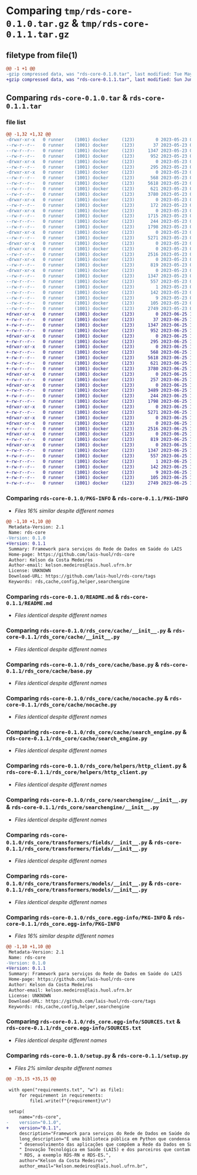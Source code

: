 # Comparing `tmp/rds-core-0.1.0.tar.gz` & `tmp/rds-core-0.1.1.tar.gz`

## filetype from file(1)

```diff
@@ -1 +1 @@
-gzip compressed data, was "rds-core-0.1.0.tar", last modified: Tue May 23 00:39:01 2023, max compression
+gzip compressed data, was "rds-core-0.1.1.tar", last modified: Sun Jun 25 17:35:53 2023, max compression
```

## Comparing `rds-core-0.1.0.tar` & `rds-core-0.1.1.tar`

### file list

```diff
@@ -1,32 +1,32 @@
-drwxr-xr-x   0 runner    (1001) docker     (123)        0 2023-05-23 00:39:01.592189 rds-core-0.1.0/
--rw-r--r--   0 runner    (1001) docker     (123)       37 2023-05-23 00:38:37.000000 rds-core-0.1.0/LICENSE.md
--rw-r--r--   0 runner    (1001) docker     (123)     1347 2023-05-23 00:39:01.592189 rds-core-0.1.0/PKG-INFO
--rw-r--r--   0 runner    (1001) docker     (123)      952 2023-05-23 00:38:37.000000 rds-core-0.1.0/README.md
-drwxr-xr-x   0 runner    (1001) docker     (123)        0 2023-05-23 00:39:01.588189 rds-core-0.1.0/rds_core/
--rw-r--r--   0 runner    (1001) docker     (123)      295 2023-05-23 00:38:37.000000 rds-core-0.1.0/rds_core/__init__.py
-drwxr-xr-x   0 runner    (1001) docker     (123)        0 2023-05-23 00:39:01.592189 rds-core-0.1.0/rds_core/cache/
--rw-r--r--   0 runner    (1001) docker     (123)      568 2023-05-23 00:38:37.000000 rds-core-0.1.0/rds_core/cache/__init__.py
--rw-r--r--   0 runner    (1001) docker     (123)     5618 2023-05-23 00:38:37.000000 rds-core-0.1.0/rds_core/cache/base.py
--rw-r--r--   0 runner    (1001) docker     (123)      621 2023-05-23 00:38:37.000000 rds-core-0.1.0/rds_core/cache/nocache.py
--rw-r--r--   0 runner    (1001) docker     (123)     3780 2023-05-23 00:38:37.000000 rds-core-0.1.0/rds_core/cache/search_engine.py
-drwxr-xr-x   0 runner    (1001) docker     (123)        0 2023-05-23 00:39:01.592189 rds-core-0.1.0/rds_core/config/
--rw-r--r--   0 runner    (1001) docker     (123)      172 2023-05-23 00:38:37.000000 rds-core-0.1.0/rds_core/config/__init__.py
-drwxr-xr-x   0 runner    (1001) docker     (123)        0 2023-05-23 00:39:01.592189 rds-core-0.1.0/rds_core/helpers/
--rw-r--r--   0 runner    (1001) docker     (123)     1715 2023-05-23 00:38:37.000000 rds-core-0.1.0/rds_core/helpers/__init__.py
--rw-r--r--   0 runner    (1001) docker     (123)      244 2023-05-23 00:38:37.000000 rds-core-0.1.0/rds_core/helpers/cnes.py
--rw-r--r--   0 runner    (1001) docker     (123)     1798 2023-05-23 00:38:37.000000 rds-core-0.1.0/rds_core/helpers/http_client.py
-drwxr-xr-x   0 runner    (1001) docker     (123)        0 2023-05-23 00:39:01.592189 rds-core-0.1.0/rds_core/searchengine/
--rw-r--r--   0 runner    (1001) docker     (123)     5271 2023-05-23 00:38:37.000000 rds-core-0.1.0/rds_core/searchengine/__init__.py
-drwxr-xr-x   0 runner    (1001) docker     (123)        0 2023-05-23 00:39:01.584189 rds-core-0.1.0/rds_core/transformers/
-drwxr-xr-x   0 runner    (1001) docker     (123)        0 2023-05-23 00:39:01.592189 rds-core-0.1.0/rds_core/transformers/fields/
--rw-r--r--   0 runner    (1001) docker     (123)     2516 2023-05-23 00:38:37.000000 rds-core-0.1.0/rds_core/transformers/fields/__init__.py
-drwxr-xr-x   0 runner    (1001) docker     (123)        0 2023-05-23 00:39:01.592189 rds-core-0.1.0/rds_core/transformers/models/
--rw-r--r--   0 runner    (1001) docker     (123)      819 2023-05-23 00:38:37.000000 rds-core-0.1.0/rds_core/transformers/models/__init__.py
-drwxr-xr-x   0 runner    (1001) docker     (123)        0 2023-05-23 00:39:01.588189 rds-core-0.1.0/rds_core.egg-info/
--rw-r--r--   0 runner    (1001) docker     (123)     1347 2023-05-23 00:39:01.000000 rds-core-0.1.0/rds_core.egg-info/PKG-INFO
--rw-r--r--   0 runner    (1001) docker     (123)      557 2023-05-23 00:39:01.000000 rds-core-0.1.0/rds_core.egg-info/SOURCES.txt
--rw-r--r--   0 runner    (1001) docker     (123)        1 2023-05-23 00:39:01.000000 rds-core-0.1.0/rds_core.egg-info/dependency_links.txt
--rw-r--r--   0 runner    (1001) docker     (123)      142 2023-05-23 00:39:01.000000 rds-core-0.1.0/rds_core.egg-info/requires.txt
--rw-r--r--   0 runner    (1001) docker     (123)        9 2023-05-23 00:39:01.000000 rds-core-0.1.0/rds_core.egg-info/top_level.txt
--rw-r--r--   0 runner    (1001) docker     (123)      105 2023-05-23 00:39:01.596189 rds-core-0.1.0/setup.cfg
--rw-r--r--   0 runner    (1001) docker     (123)     2749 2023-05-23 00:38:37.000000 rds-core-0.1.0/setup.py
+drwxr-xr-x   0 runner    (1001) docker     (123)        0 2023-06-25 17:35:53.117357 rds-core-0.1.1/
+-rw-r--r--   0 runner    (1001) docker     (123)       37 2023-06-25 17:35:35.000000 rds-core-0.1.1/LICENSE.md
+-rw-r--r--   0 runner    (1001) docker     (123)     1347 2023-06-25 17:35:53.117357 rds-core-0.1.1/PKG-INFO
+-rw-r--r--   0 runner    (1001) docker     (123)      952 2023-06-25 17:35:35.000000 rds-core-0.1.1/README.md
+drwxr-xr-x   0 runner    (1001) docker     (123)        0 2023-06-25 17:35:53.113356 rds-core-0.1.1/rds_core/
+-rw-r--r--   0 runner    (1001) docker     (123)      295 2023-06-25 17:35:35.000000 rds-core-0.1.1/rds_core/__init__.py
+drwxr-xr-x   0 runner    (1001) docker     (123)        0 2023-06-25 17:35:53.113356 rds-core-0.1.1/rds_core/cache/
+-rw-r--r--   0 runner    (1001) docker     (123)      568 2023-06-25 17:35:35.000000 rds-core-0.1.1/rds_core/cache/__init__.py
+-rw-r--r--   0 runner    (1001) docker     (123)     5618 2023-06-25 17:35:35.000000 rds-core-0.1.1/rds_core/cache/base.py
+-rw-r--r--   0 runner    (1001) docker     (123)      621 2023-06-25 17:35:35.000000 rds-core-0.1.1/rds_core/cache/nocache.py
+-rw-r--r--   0 runner    (1001) docker     (123)     3780 2023-06-25 17:35:35.000000 rds-core-0.1.1/rds_core/cache/search_engine.py
+drwxr-xr-x   0 runner    (1001) docker     (123)        0 2023-06-25 17:35:53.117357 rds-core-0.1.1/rds_core/config/
+-rw-r--r--   0 runner    (1001) docker     (123)      257 2023-06-25 17:35:35.000000 rds-core-0.1.1/rds_core/config/__init__.py
+drwxr-xr-x   0 runner    (1001) docker     (123)        0 2023-06-25 17:35:53.117357 rds-core-0.1.1/rds_core/helpers/
+-rw-r--r--   0 runner    (1001) docker     (123)     3489 2023-06-25 17:35:35.000000 rds-core-0.1.1/rds_core/helpers/__init__.py
+-rw-r--r--   0 runner    (1001) docker     (123)      244 2023-06-25 17:35:35.000000 rds-core-0.1.1/rds_core/helpers/cnes.py
+-rw-r--r--   0 runner    (1001) docker     (123)     1798 2023-06-25 17:35:35.000000 rds-core-0.1.1/rds_core/helpers/http_client.py
+drwxr-xr-x   0 runner    (1001) docker     (123)        0 2023-06-25 17:35:53.117357 rds-core-0.1.1/rds_core/searchengine/
+-rw-r--r--   0 runner    (1001) docker     (123)     5271 2023-06-25 17:35:35.000000 rds-core-0.1.1/rds_core/searchengine/__init__.py
+drwxr-xr-x   0 runner    (1001) docker     (123)        0 2023-06-25 17:35:53.113356 rds-core-0.1.1/rds_core/transformers/
+drwxr-xr-x   0 runner    (1001) docker     (123)        0 2023-06-25 17:35:53.117357 rds-core-0.1.1/rds_core/transformers/fields/
+-rw-r--r--   0 runner    (1001) docker     (123)     2516 2023-06-25 17:35:35.000000 rds-core-0.1.1/rds_core/transformers/fields/__init__.py
+drwxr-xr-x   0 runner    (1001) docker     (123)        0 2023-06-25 17:35:53.117357 rds-core-0.1.1/rds_core/transformers/models/
+-rw-r--r--   0 runner    (1001) docker     (123)      819 2023-06-25 17:35:35.000000 rds-core-0.1.1/rds_core/transformers/models/__init__.py
+drwxr-xr-x   0 runner    (1001) docker     (123)        0 2023-06-25 17:35:53.113356 rds-core-0.1.1/rds_core.egg-info/
+-rw-r--r--   0 runner    (1001) docker     (123)     1347 2023-06-25 17:35:53.000000 rds-core-0.1.1/rds_core.egg-info/PKG-INFO
+-rw-r--r--   0 runner    (1001) docker     (123)      557 2023-06-25 17:35:53.000000 rds-core-0.1.1/rds_core.egg-info/SOURCES.txt
+-rw-r--r--   0 runner    (1001) docker     (123)        1 2023-06-25 17:35:53.000000 rds-core-0.1.1/rds_core.egg-info/dependency_links.txt
+-rw-r--r--   0 runner    (1001) docker     (123)      142 2023-06-25 17:35:53.000000 rds-core-0.1.1/rds_core.egg-info/requires.txt
+-rw-r--r--   0 runner    (1001) docker     (123)        9 2023-06-25 17:35:53.000000 rds-core-0.1.1/rds_core.egg-info/top_level.txt
+-rw-r--r--   0 runner    (1001) docker     (123)      105 2023-06-25 17:35:53.117357 rds-core-0.1.1/setup.cfg
+-rw-r--r--   0 runner    (1001) docker     (123)     2749 2023-06-25 17:35:35.000000 rds-core-0.1.1/setup.py
```

### Comparing `rds-core-0.1.0/PKG-INFO` & `rds-core-0.1.1/PKG-INFO`

 * *Files 16% similar despite different names*

```diff
@@ -1,10 +1,10 @@
 Metadata-Version: 2.1
 Name: rds-core
-Version: 0.1.0
+Version: 0.1.1
 Summary: Framework para serviços do Rede de Dados em Saúde do LAIS
 Home-page: https://github.com/lais-huol/rds-core
 Author: Kelson da Costa Medeiros
 Author-email: kelson.medeiros@lais.huol.ufrn.br
 License: UNKNOWN
 Download-URL: https://github.com/lais-huol/rds-core/tags
 Keywords: rds,cache,config,helper,searchengine
```

### Comparing `rds-core-0.1.0/README.md` & `rds-core-0.1.1/README.md`

 * *Files identical despite different names*

### Comparing `rds-core-0.1.0/rds_core/cache/__init__.py` & `rds-core-0.1.1/rds_core/cache/__init__.py`

 * *Files identical despite different names*

### Comparing `rds-core-0.1.0/rds_core/cache/base.py` & `rds-core-0.1.1/rds_core/cache/base.py`

 * *Files identical despite different names*

### Comparing `rds-core-0.1.0/rds_core/cache/nocache.py` & `rds-core-0.1.1/rds_core/cache/nocache.py`

 * *Files identical despite different names*

### Comparing `rds-core-0.1.0/rds_core/cache/search_engine.py` & `rds-core-0.1.1/rds_core/cache/search_engine.py`

 * *Files identical despite different names*

### Comparing `rds-core-0.1.0/rds_core/helpers/http_client.py` & `rds-core-0.1.1/rds_core/helpers/http_client.py`

 * *Files identical despite different names*

### Comparing `rds-core-0.1.0/rds_core/searchengine/__init__.py` & `rds-core-0.1.1/rds_core/searchengine/__init__.py`

 * *Files identical despite different names*

### Comparing `rds-core-0.1.0/rds_core/transformers/fields/__init__.py` & `rds-core-0.1.1/rds_core/transformers/fields/__init__.py`

 * *Files identical despite different names*

### Comparing `rds-core-0.1.0/rds_core/transformers/models/__init__.py` & `rds-core-0.1.1/rds_core/transformers/models/__init__.py`

 * *Files identical despite different names*

### Comparing `rds-core-0.1.0/rds_core.egg-info/PKG-INFO` & `rds-core-0.1.1/rds_core.egg-info/PKG-INFO`

 * *Files 16% similar despite different names*

```diff
@@ -1,10 +1,10 @@
 Metadata-Version: 2.1
 Name: rds-core
-Version: 0.1.0
+Version: 0.1.1
 Summary: Framework para serviços do Rede de Dados em Saúde do LAIS
 Home-page: https://github.com/lais-huol/rds-core
 Author: Kelson da Costa Medeiros
 Author-email: kelson.medeiros@lais.huol.ufrn.br
 License: UNKNOWN
 Download-URL: https://github.com/lais-huol/rds-core/tags
 Keywords: rds,cache,config,helper,searchengine
```

### Comparing `rds-core-0.1.0/rds_core.egg-info/SOURCES.txt` & `rds-core-0.1.1/rds_core.egg-info/SOURCES.txt`

 * *Files identical despite different names*

### Comparing `rds-core-0.1.0/setup.py` & `rds-core-0.1.1/setup.py`

 * *Files 2% similar despite different names*

```diff
@@ -35,15 +35,15 @@
 
 with open("requirements.txt", "w") as file1:
     for requirement in requirements:
         file1.write(f"{requirement}\n")
 
 setup(
     name="rds-core",
-    version="0.1.0",
+    version="0.1.1",
     description="Framework para serviços do Rede de Dados em Saúde do LAIS",
     long_description="É uma biblioteca pública em Python que condensa um conjunto de boas práticas para o"
     " desenvolvimento das aplicações que compõem a Rede da Dados em Saúde (RDS) RDS do Laboratório de"
     " Inovação Tecnológica em Saúde (LAIS) e dos parceiros que contam com o LAIS para fazer suas próprias"
     " RDS, a exemplo RDS-RN e RDS-ES.",
     author="Kelson da Costa Medeiros",
     author_email="kelson.medeiros@lais.huol.ufrn.br",
```

